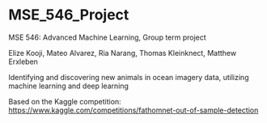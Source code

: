 # MSE_546_Project
MSE 546: Advanced Machine Learning, Group term project

Elize Kooji, Mateo Alvarez, Ria Narang, Thomas Kleinknect, Matthew Erxleben

Identifying and discovering new animals in ocean imagery data, utilizing machine learning and deep learning

Based on the Kaggle competition: https://www.kaggle.com/competitions/fathomnet-out-of-sample-detection
